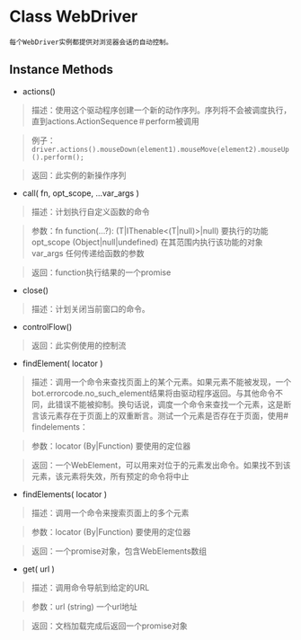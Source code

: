 # Class WebDriver

	每个WebDriver实例都提供对浏览器会话的自动控制。

## Instance Methods

+  actions()

>  描述：使用这个驱动程序创建一个新的动作序列。序列将不会被调度执行，直到actions.ActionSequence＃perform被调用

>  例子：`driver.actions().mouseDown(element1).mouseMove(element2).mouseUp().perform();`

>  返回：此实例的新操作序列


+  call( fn, opt_scope, ...var_args )

>  描述：计划执行自定义函数的命令

>  参数：fn	function(...?): (T|IThenable<(T|null)>|null)  要执行的功能
>       opt_scope (Object|null|undefined)  在其范围内执行该功能的对象
>       var_args  任何传递给函数的参数


>  返回：function执行结果的一个promise


+  close() 

>  描述：计划关闭当前窗口的命令。


+  controlFlow()

>  返回：此实例使用的控制流


+  findElement( locator ) 

>  描述：调用一个命令来查找页面上的某个元素。如果元素不能被发现，一个bot.errorcode.no_such_element结果将由驱动程序返回。与其他命令不同，此错误不能被抑制。换句话说，调度一个命令来查找一个元素，这是断言该元素存在于页面上的双重断言。测试一个元素是否存在于页面，使用# findelements：

>  参数：locator	(By|Function)  要使用的定位器

>  返回：一个WebElement，可以用来对位于的元素发出命令。如果找不到该元素，该元素将失效，所有预定的命令将中止


+  findElements( locator )

>  描述：调用一个命令来搜索页面上的多个元素

>  参数：locator	(By|Function)   要使用的定位器

>  返回：一个promise对象，包含WebElements数组


+  get( url ) 

>  描述：调用命令导航到给定的URL

>  参数：url (string) 一个url地址

>  返回：文档加载完成后返回一个promise对象


















